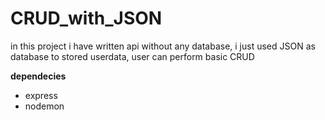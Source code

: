 # CRUD_with_JSON
in this project i have written api without any database, i just used JSON as database to stored userdata, user can perform basic CRUD


**dependecies**
* express
* nodemon
